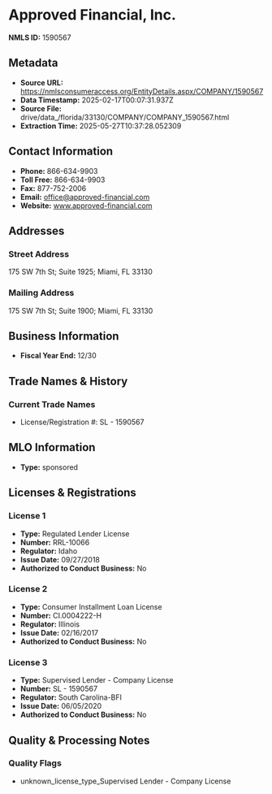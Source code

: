 # Approved Financial, Inc.

**NMLS ID:** 1590567

## Metadata
- **Source URL:** https://nmlsconsumeraccess.org/EntityDetails.aspx/COMPANY/1590567
- **Data Timestamp:** 2025-02-17T00:07:31.937Z
- **Source File:** drive/data_/florida/33130/COMPANY/COMPANY_1590567.html
- **Extraction Time:** 2025-05-27T10:37:28.052309

## Contact Information
- **Phone:** 866-634-9903
- **Toll Free:** 866-634-9903
- **Fax:** 877-752-2006
- **Email:** office@approved-financial.com
- **Website:** www.approved-financial.com

## Addresses
### Street Address
175 SW 7th St; Suite 1925; Miami, FL 33130

### Mailing Address
175 SW 7th St; Suite 1900; Miami, FL 33130

## Business Information
- **Fiscal Year End:** 12/30

## Trade Names & History
### Current Trade Names
- License/Registration #: SL - 1590567

## MLO Information
- **Type:** sponsored

## Licenses & Registrations

### License 1
- **Type:** Regulated Lender License
- **Number:** RRL-10066
- **Regulator:** Idaho
- **Issue Date:** 09/27/2018
- **Authorized to Conduct Business:** No

### License 2
- **Type:** Consumer Installment Loan License
- **Number:** CI.0004222-H
- **Regulator:** Illinois
- **Issue Date:** 02/16/2017
- **Authorized to Conduct Business:** No

### License 3
- **Type:** Supervised Lender - Company License
- **Number:** SL - 1590567
- **Regulator:** South Carolina-BFI
- **Issue Date:** 06/05/2020
- **Authorized to Conduct Business:** No

## Quality & Processing Notes
### Quality Flags
- unknown_license_type_Supervised Lender - Company License
